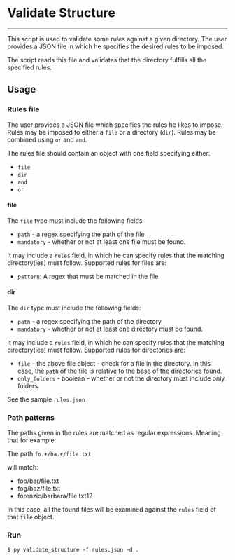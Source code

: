 
# Validate Structure
---

This script is used to validate some rules against a given directory.
The user provides a JSON file in which he specifies the desired rules to be imposed.

The script reads this file and validates that the directory fulfills all the specified rules.


## Usage

### Rules file
The user provides a JSON file which specifies the rules he likes to impose. Rules may be imposed to either a `file` or a directory (`dir`). Rules may be combined using `or` and `and`.

The rules file should contain an object with one field specifying either:
- `file`
- `dir`
- `and`
- `or`

#### file
The `file` type must include the following fields:
- `path` - a regex specifying the path of the file
- `mandatory` - whether or not at least one file must be found.

It may include a `rules` field, in which he can specify rules that the matching directory(ies) must follow. Supported rules for files are:
- `pattern`: A regex that must be matched in the file.


#### dir
The `dir` type must include the following fields:
- `path` - a regex specifying the path of the directory
- `mandatory` - whether or not at least one directory must be found.

It may include a `rules` field, in which he can specify rules that the matching directory(ies) must follow.
Supported rules for directories are:
- `file` - the above file object -  check for a file in the directory. In this case, the `path` of the file is relative to the base of the directories found.
- `only_folders` - boolean - whether or not the directory must include only folders. 

See the sample `rules.json`

### Path patterns
The paths given in the rules are matched as regular expressions. Meaning that for example:

The path `fo.+/ba.+/file.txt`

will match:
- foo/bar/file.txt
- fog/baz/file.txt
- forenzic/barbara/file.txt12

In this case, all the found files will be examined against the `rules` field of that `file` object.

### Run

```
$ py validate_structure -f rules.json -d .
```